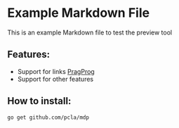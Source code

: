 # Example Markdown File
This is an example Markdown file to test the preview tool
## Features:
* Support for links [PragProg](https://pragprog.com)
* Support for other features
## How to install:
```
go get github.com/pcla/mdp
```